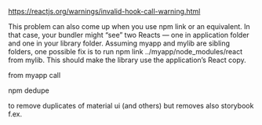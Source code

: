 https://reactjs.org/warnings/invalid-hook-call-warning.html

This problem can also come up when you use npm link or an equivalent. In that case, your bundler might “see” two Reacts — one in application folder and one in your library folder. Assuming myapp and mylib are sibling folders, one possible fix is to run npm link ../myapp/node_modules/react from mylib. This should make the library use the application’s React copy.

from myapp call

npm dedupe

to remove duplicates of material ui (and others) but removes also storybook f.ex.
